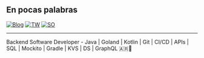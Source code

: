 <!--
**urrestarazu-alejandro/urrestarazu-alejandro** is a ✨ _special_ ✨ repository because its `README.md` (this file) appears on your GitHub profile.

Here are some ideas to get you started:

- 🔭 I’m currently working on ...
- 🌱 I’m currently learning ...
- 👯 I’m looking to collaborate on ...
- 🤔 I’m looking for help with ...
- 💬 Ask me about ...
- 📫 How to reach me: ...
- 😄 Pronouns: ...
- ⚡ Fun fact: ...
-->

## En pocas palabras

[![Blog](https://img.shields.io/badge/personal_blog-Memobackend-ed55e3.svg?style=for-the-badge)](https://memobackend.com.ar)
[![TW](https://img.shields.io/badge/linked_in-urrestarazualejandro-007cb5.svg?style=for-the-badge)](https://www.linkedin.com/in/urrestarazualejandro)
[![SO](https://img.shields.io/badge/stack-overflow-f59b42.svg?style=for-the-badge)](https://es.stackoverflow.com/users/30418/alejandro-urrestarazu)

-----

Backend Software Developer - Java | Goland | Kotlin | Git | CI/CD | APIs | SQL | Mockito | Gradle | KVS | DS | GraphQL
🇦🇷👋
